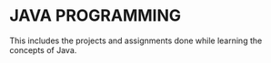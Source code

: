 # JAVA PROGRAMMING
This includes the projects and assignments done while learning the concepts of Java.

